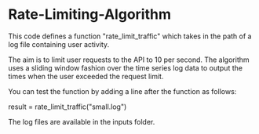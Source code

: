# Rate-Limiting-Algorithm

This code defines a function "rate_limit_traffic" which takes in the path of a log file containing
user activity.

The aim is to limit user requests to the API to 10 per second.
The algorithm uses a sliding window fashion over the time
series log data to output the times when the user exceeded
the request limit. 

You can test the function by adding a line after the function as
follows:

result = rate_limit_traffic("small.log")

The log files are available in the inputs folder.
   


